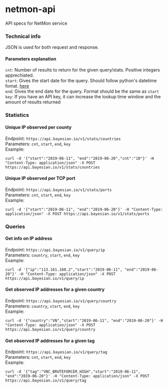 # netmon-api
API specs for NetMon service

### Technical info
JSON is used for both request and response.

#### Parameters explanation
`cnt`: Number of results to return for the given query/stats. Positive integers apprechiated.  
`start`: Gives the start date for the query. Should follow python's datetime fomat. [here](https://docs.python.org/3/library/datetime.html#datetime.datetime.fromisoformat)  
`end`: Gives the end date for the query. Format should be the same as `start`  
`key`: If you have an API key, it can increase the lookup time window and the amount of results returned  
  
### Statistics
#### Unique IP observed per county

Endpoint: `https://api.bayesian.io/v1/stats/countries`  
Parameters: `cnt`, `start`, `end`, `key`  
Example:  
```
curl -d '{"start":"2019-06-11", "end":"2019-06-20","cnt":"10"}' -H "Content-Type: application/json" -X POST https://api.bayesian.io/v1/stats/countries
```

#### Unique IP observed per TCP port

Endpoint: `https://api.bayesian.io/v1/stats/ports`  
Parameters: `cnt`, `start`, `end`, `key`  
Example:  
```
curl -d '{"start":"2019-06-11", "end":"2019-06-20"}' -H "Content-Type: application/json" -X POST https://api.bayesian.io/v1/stats/ports
```

### Queries
#### Get info on IP address

Endpoint: `https://api.bayesian.io/v1/query/ip`  
Parameters: `country`, `start`, `end`, `key`   
Example:  
```
curl -d '{"ip":"113.161.160.2","start":"2019-06-11", "end":"2019-06-20"}' -H "Content-Type: application/json" -X POST https://api.bayesian.io/v1/query/ip
```


#### Get observed IP addresses for a given country

Endpoint: `https://api.bayesian.io/v1/query/country`  
Parameters: `country`, `start`, `end`, `key`  
Example:  
```
curl -d '{"country":"VN","start":"2019-06-11", "end":"2019-06-20"}' -H "Content-Type: application/json" -X POST https://api.bayesian.io/v1/query/country
```

#### Get observed IP addresses for a given tag

Endpoint: `https://api.bayesian.io/v1/query/tag`  
Parameters: `cnt`, `start`, `end`, `key`  
Example:  
```
curl -d '{"tag":"VNC_BRUTEFORCER_HIGH","start":"2019-06-11", "end":"2019-06-20"}' -H "Content-Type: application/json" -X POST https://api.bayesian.io/v1/query/tag
```
